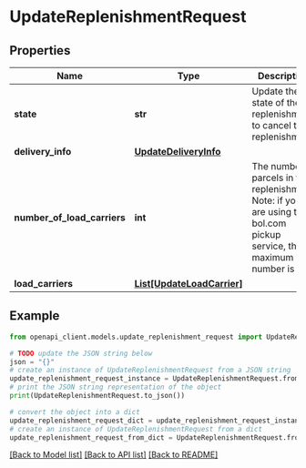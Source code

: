# UpdateReplenishmentRequest


## Properties

Name | Type | Description | Notes
------------ | ------------- | ------------- | -------------
**state** | **str** | Update the state of the replenishment to cancel the replenishment. | [optional] 
**delivery_info** | [**UpdateDeliveryInfo**](UpdateDeliveryInfo.md) |  | [optional] 
**number_of_load_carriers** | **int** | The number of parcels in this replenishment. Note: if you are using the bol.com pickup service, the maximum number is 20. | [optional] 
**load_carriers** | [**List[UpdateLoadCarrier]**](UpdateLoadCarrier.md) |  | [optional] 

## Example

```python
from openapi_client.models.update_replenishment_request import UpdateReplenishmentRequest

# TODO update the JSON string below
json = "{}"
# create an instance of UpdateReplenishmentRequest from a JSON string
update_replenishment_request_instance = UpdateReplenishmentRequest.from_json(json)
# print the JSON string representation of the object
print(UpdateReplenishmentRequest.to_json())

# convert the object into a dict
update_replenishment_request_dict = update_replenishment_request_instance.to_dict()
# create an instance of UpdateReplenishmentRequest from a dict
update_replenishment_request_from_dict = UpdateReplenishmentRequest.from_dict(update_replenishment_request_dict)
```
[[Back to Model list]](../README.md#documentation-for-models) [[Back to API list]](../README.md#documentation-for-api-endpoints) [[Back to README]](../README.md)


